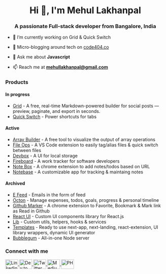 <h1 align="center">Hi 👋, I'm Mehul Lakhanpal</h1>
<h3 align="center">A passionate Full-stack developer from Bangalore, India</h3>

<!-- Count the number of visitors -->
<!-- <p align="left"> <img src="https://komarev.com/ghpvc/?username=318097" alt="318097" /> </p> -->

- 🔭 I’m currently working on Grid & Quick Switch

- 📝 Micro-blogging around tech on [code404.co](https://www.code404.co)

- 💬 Ask me about **Javascript**

- 📫 Reach me at **mehullakhanpal@gmail.com**

### Products
#### In progress
- [Grid](https://grid.liquidsearch.co/) - A free, real-time Markdown-powered builder for social posts — preview, paginate, and export in seconds.
- [Quick Switch](https://switch.liquidsearch.co/) - Power shortcuts for tabs

#### Active
- [Array Builder](https://array.code404.co/) - A free tool to visualize the output of array operations
- [File Ops](https://marketplace.visualstudio.com/items?itemName=mehullakhanpal.file-ops) - A VS Code extension to easily tag/alias files & quick switch between files
- [Devbox](https://chrome.google.com/webstore/detail/devbox/moifkpmfincoglpljkonmgnfaeonlgmo) - A UI for local storage
- [Fireboard](https://fireboardapp.netlify.app/) - A work tracker for software developers
- [Note Box](https://chrome.google.com/webstore/detail/note-box/mbbajjgefpenmkkhcnmmnoodlbcbfnmp) - A chrome extension to add notes/todos based on URL
- [Notebase](https://notebase.netlify.app/) - A customizable app for tracking & maintaing notes
  
#### Archived
- [E Feed](https://efeed-landing.netlify.app/) - Emails in the form of feed
- [Octon](https://octon.netlify.app/) - Manage expenses, todos, goals, progress & personal timeline
- [Github Marker](https://chrome.google.com/webstore/detail/github-marker/imjdbnnpnohgcdbpgnidgolnamoghpoo?hl=en) - A chrome extension to Favorite, Bookmark & Mark link as Read in Github
- [React UI](https://react-ui-lib.netlify.app/) - Custom UI components library for React.js
- [Lib](https://docs-codedrops.netlify.app/) - Custom utils, helpers, hooks & services
- [Templates](https://github.com/318097/templates) - Ready to use next-app, next-landing, react-extension, UI library wrappers, dynamic UI generator
- [Bubblegum](https://github.com/318097/bubblegum) - All-in-one Node server
 
 <h3 align="left">Connect with me</h3>
<p align="left">
   <a href="https://linkedin.com/in/ml318097" target="blank">
    <img align="center" src="https://cdn.jsdelivr.net/npm/simple-icons@3.0.1/icons/linkedin.svg" alt="Linkedin" height="30" width="40" />
  </a>
  <a href="https://dev.to/ml318097" target="blank">
    <img align="center" src="https://cdn.jsdelivr.net/npm/simple-icons@3.0.1/icons/dev-dot-to.svg" alt="Dev.to" height="30" width="40" />
   </a>
  <a href="https://twitter.com/ml318097" target="blank">
    <img align="center" src="https://cdn.jsdelivr.net/npm/simple-icons@3.0.1/icons/twitter.svg" alt="Twitter" height="30" width="40" />
  </a>
  <a href="https://medium.com/@ml318097" target="blank">
    <img align="center" src="https://cdn.jsdelivr.net/npm/simple-icons@3.0.1/icons/medium.svg" alt="Medium" height="30" width="40" />
  </a>
   <a href="https://www.producthunt.com/@ml318097" target="blank">
    <img align="center" src="https://cdn.jsdelivr.net/npm/simple-icons@3.0.1/icons/producthunt.svg" alt="PH" height="30" width="40" />
  </a>
</p>
